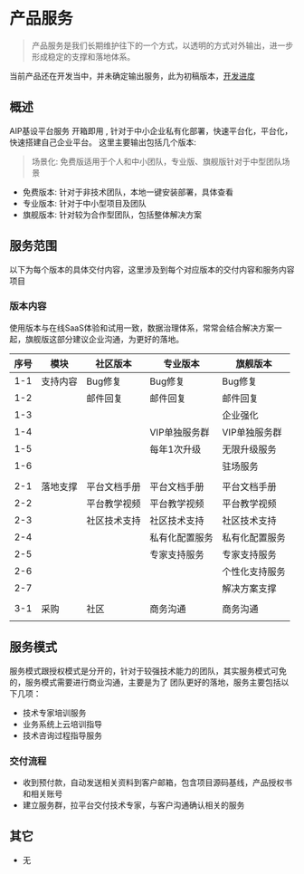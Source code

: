 # 产品服务

> 产品服务是我们长期维护往下的一个方式，以透明的方式对外输出，进一步形成稳定的支撑和落地体系。

当前产品还在开发当中，并未确定输出服务，此为初稿版本，[开发进度](/product/plan.html)

## 概述

AIP基设平台服务 开箱即用 , 针对于中小企业私有化部署，快速平台化，平台化，快速搭建自己企业平台。
这里主要输出包括几个版本:

> 场景化: 免费版适用于个人和中小团队，专业版、旗舰版针对于中型团队场景

- 免费版本: 针对于非技术团队，本地一键安装部署，具体查看
- 专业版本: 针对于中小型项目及团队
- 旗舰版本: 针对较为合作型团队，包括整体解决方案


## 服务范围

以下为每个版本的具体交付内容，这里涉及到每个对应版本的交付内容和服务内容项目

### 版本内容

使用版本与在线SaaS体验和试用一致，数据治理体系，常常会结合解决方案一起，旗舰版这部分建议企业沟通，为更好的落地。

| 序号 | 模块     | 社区版本     | 专业版本       | 旗舰版本       |
|:----:|----------|--------------|----------------|----------------|
| 1-1  | 支持内容 | Bug修复      | Bug修复        | Bug修复        |
| 1-2  |          | 邮件回复     | 邮件回复       | 邮件回复       |
| 1-3  |          |              |                | 企业强化       |
| 1-4  |          |              | VIP单独服务群  | VIP单独服务群  |
| 1-5  |          |              | 每年1次升级    | 无限升级服务   |
| 1-6  |          |              |                | 驻场服务       |
|      |          |              |                |                |
| 2-1  | 落地支撑 | 平台文档手册 | 平台文档手册   | 平台文档手册   |
| 2-2  |          | 平台教学视频 | 平台教学视频   | 平台教学视频   |
| 2-3  |          | 社区技术支持 | 社区技术支持   | 社区技术支持   |
| 2-4  |          |              | 私有化配置服务 | 私有化配置服务 |
| 2-5  |          |              | 专家支持服务   | 专家支持服务   |
| 2-6  |          |              |                | 个性化支持服务 |
| 2-7  |          |              |                | 解决方案支撑   | 
|      |          |              |                |                |
| 3-1  | 采购     | 社区         | 商务沟通       | 商务沟通       |
|      |          |              |                |                |

## 服务模式

服务模式跟授权模式是分开的，针对于较强技术能力的团队，其实服务模式可免的，服务模式需要进行商业沟通，主要是为了
团队更好的落地，服务主要包括以下几项：

- 技术专家培训服务
- 业务系统上云培训指导
- 技术咨询过程指导服务

### 交付流程

- 收到预付款，自动发送相关资料到客户邮箱，包含项目源码基线，产品授权书和相关账号
- 建立服务群，拉平台交付技术专家，与客户沟通确认相关的服务

## 其它

- 无

